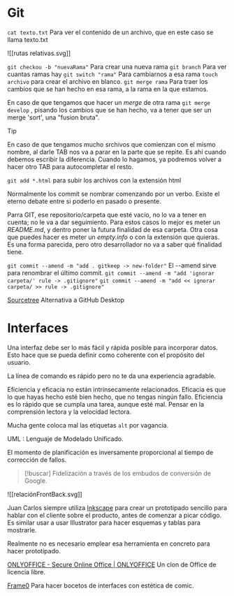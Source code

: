 # Git
`cat texto.txt` Para ver el contenido de un archivo, que en este caso se llama texto.txt

![[rutas relativas.svg]]

`git checkou -b "nuevaRama"` Para crear una nueva rama
`git branch` Para ver cuantas ramas hay
`git switch "rama"` Para cambiarnos a esa rama
`touch archivo` para crear el archivo en blanco.
`git merge rama` Para traer los cambios que se han hecho en esa rama, a la rama en la que estamos.

En caso de que tengamos que hacer un *merge* de otra rama `git merge develop` , pisando los cambios que se han hecho, va a tener que ser un merge 'sort', una "fusion bruta".
> [!tip]
> En caso de que tengamos mucho srchivos que comienzan con el mismo nombre, al darle TAB nos va a parar en la parte que se repite. Es ahí cuando debemos escribir la diferencia. Cuando lo hagamos, ya podremos volver a hacer otro TAB para autocompletar el resto.

`git add *.html` para subir los archivos con la extensión html

Normalmente los commit se nombrar comenzando por un verbo. Existe el eterno debate entre si poderlo en pasado o presente.

Parra GIT, ese repositorio/carpeta que esté vacío, no lo va a tener en cuenta; no le va a dar seguimiento. Para estos casos lo mejor es meter un *README.md*, y dentro poner la futura finalidad de esa carpeta. Otra cosa que puedes hacer es meter un *empty.info* o con la extensión que quieras. Es una forma parecida, pero otro desarrollador no va a saber qué finalidad tiene.

`git commit --amend -m "add . gitkeep -> new-folder"` El --amend sirve para renombrar el último commit.
`git commit --amend -m "add 'ignorar carpeta/' rule -> .gitignore"`
`git commit --amend -m "add << ignorar carpeta/ >> rule -> .gitignore"`
 
[Sourcetree](https://www.sourcetreeapp.com/) Alternativa a GitHub Desktop
# Interfaces

Una interfaz debe ser lo más fácil y rápida posible para incorporar datos. Esto hace que se pueda definir como coherente con el propósito del usuario.

La línea de comando es rápido pero no te da una experiencia agradable.

Eficiencia y eficacia no están intrínsecamente relacionados. Eficacia es que lo que hayas hecho esté bien hecho, que no tengas ningún fallo. Eficiencia es lo rápido que se cumpla una tarea, aunque esté mal. Pensar en la comprensión lectora y la velocidad lectora.

Mucha gente coloca mal las etiquetas `alt` por vagancia.

UML : Lenguaje de Modelado Unificado.

El momento de planificación es inversamente proporcional al tiempo de corrección de fallos.

> [!buscar]
> Fidelización a través de los embudos de conversión de Google.

![[relaciónFrontBack.svg]]

Juan Carlos siempre utiliza [Inkscape](https://inkscape.org/) para crear un prototipado sencillo para hablar con el cliente sobre el producto, antes de comenzar a picar código. Es similar usar a usar Illustrator para hacer esquemas y tablas para mostrarle.

Realmente no es necesario emplear esa herramienta en concreto para hacer prototipado.

[ONLYOFFICE - Secure Online Office | ONLYOFFICE](https://www.onlyoffice.com/) Un clon de Office de licencia libre.

[Frame0](https://frame0.app/) Para hacer bocetos de interfaces con estética de comic.